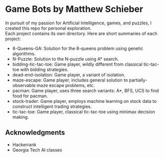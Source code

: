 # Game Bots by Matthew Schieber

In pursuit of my passion for Artificial Intelligence, games, and puzzles, I created this repo for personal exploration.  
Each project contains its own directory. Here are short summaries of each project:

* 8-Queens-GA: Solution for the 8-queens problem using genetic algorithms.  
* N-Puzzle: Solution to the N-puzzle using A* search.
* bidding-tic-tac-toe: Game player, wildly different from classical tic-tac-toe with bidding strategies.
* dead-end-isolation: Game player, a variant of isolation.
* maze-escape: Game player, includes general solution to partially-observable maze escape problems, etc.
* pacman: Game player, uses three search variants: A*, BFS, UCS to find food for pacman.
* stock-trader: Game player, employs machine learning on stock data to construct intelligent trading strategies.
* tic-tac-toe: Game player, classical tic-tac-toe using minimax decision making.


## Acknowledgments

* Hackerrank
* Georgia Tech AI classes

